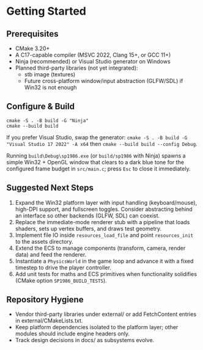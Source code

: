 # Getting Started

## Prerequisites
- CMake 3.20+
- A C17-capable compiler (MSVC 2022, Clang 15+, or GCC 11+)
- Ninja (recommended) or Visual Studio generator on Windows
- Planned third-party libraries (not yet integrated):
  - stb image (textures)
  - Future cross-platform window/input abstraction (GLFW/SDL) if Win32 is not enough

## Configure & Build
    cmake -S . -B build -G "Ninja"
    cmake --build build

If you prefer Visual Studio, swap the generator: `cmake -S . -B build -G "Visual Studio 17 2022" -A x64` then `cmake --build build --config Debug`.

Running `build\Debug\sp1986.exe` (or `build/sp1986` with Ninja) spawns a simple Win32 + OpenGL window that clears to a dark blue tone for the configured frame budget in `src/main.c`; press `Esc` to close it immediately.

## Suggested Next Steps
1. Expand the Win32 platform layer with input handling (keyboard/mouse), high-DPI support, and fullscreen toggles. Consider abstracting behind an interface so other backends (GLFW, SDL) can coexist.
2. Replace the immediate-mode renderer stub with a pipeline that loads shaders, sets up vertex buffers, and draws test geometry.
3. Implement file IO inside `resources_load_file` and point `resources_init` to the assets directory.
4. Extend the ECS to manage components (transform, camera, render data) and feed the renderer.
5. Instantiate a `PhysicsWorld` in the game loop and advance it with a fixed timestep to drive the player controller.
6. Add unit tests for maths and ECS primitives when functionality solidifies (CMake option `SP1986_BUILD_TESTS`).

## Repository Hygiene
- Vendor third-party libraries under external/ or add FetchContent entries in external/CMakeLists.txt.
- Keep platform dependencies isolated to the platform layer; other modules should include engine headers only.
- Track design decisions in docs/ as subsystems evolve.
